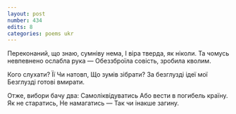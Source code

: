 ```yaml
---
layout: post
number: 434
edits: 8
categories: poems ukr
---
```


Переконаний, що знаю, сумніву нема,
І віра тверда, як ніколи.
Та чомусь невпевнено ослабла рука —
Обеззброїла совість, зробила кволим.

Кого слухати? Її
Чи натовп, 
Що зумів зібрати?
За безглузді ідеї мої 
Безглузді готові вмирати.

Отже, вибори бачу два:
Самоліквідуватись 
Або вести в погибель країну.
Як не старатись,
Не намагатись —
Так чи інакше загину.

